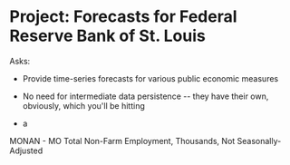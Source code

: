Project: Forecasts for Federal Reserve Bank of St. Louis
========================================================

Asks:

- Provide time-series forecasts for various public economic measures

- No need for intermediate data persistence -- they have their own, obviously,
  which you'll be hitting

- a

MONAN - MO Total Non-Farm Employment, Thousands, Not Seasonally-Adjusted
